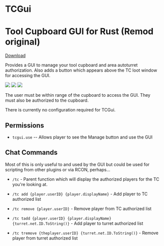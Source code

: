 # TCGui
# Tool Cupboard GUI for Rust (Remod original)

[Download](https://code.remod.org/TCGui.cs)

Provides a GUI to manage your tool cupboard and area autoturret authorization.  Also adds a button which appears above the TC loot window for accessing the GUI.

![](https://i.imgur.com/XknT4uc.png)
![](https://i.imgur.com/IvKZtYm.png)
![](https://i.imgur.com/xf3kRgH.png)

The user must be within range of the cupboard to access the GUI.  They must also be authorized to the cupboard.

There is currently no configuration required for TCGui.

## Permissions

- `tcgui.use` -- Allows player to see the Manage button and use the GUI

## Chat Commands
Most of this is only useful to and used by the GUI but could be used for scripting from other plugins or via RCON, perhaps...

- `/tc` - Parent function which will display the authorized players for the TC you're looking at.

- `/tc add {player.userID} {player.displayName}` - Add player to TC authorized list
- `/tc remove {player.userID}` - Remove player from TC authorized list
- `/tc tadd {player.userID} {player.displayName} {turret.net.ID.ToString()}` - Add player to turret authorized list
- `/tc tremove {theplayer.userID} {turret.net.ID.ToString()}` - Remove player from turret authorized list
